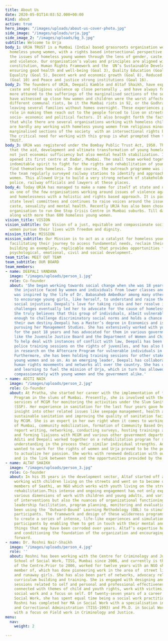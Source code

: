 ```yaml
---
title: About Us
date: 2020-05-01T14:03:52.000+00:00
Kind: about
active: true
hero_image: "/images/uploads/about-us-cover-photo.jpg"
side_image: "/images/uploads/urja.jpg"
side_image_2: "/images/uploads/bg_3.jpg"
subtitle: Welcome to Urja
body_1: URJA TRUST is a Mumbai (India) based grassroots organisation working to empower
  homeless young women, with a rights based intersectional perspective that explores
  the issues of homeless young women through the lens of gender, caste, mental health
  and violence. Our organisation’s values and principles are aligned with the Indian
  constitution, Human Rights Framework and the  UN’s Sustainable Development Goals
  ensuring good health and well-being (Goal 3), Quality Education (Goal 4), Gender
  Equality (Goal 5), Decent work and economic growth (Goal 8), Reduced Inequality
  (Goal 10) and Peace and justice strong institutions (Goal 16).
body_2: The founders of URJA, Deepali Kamble and Altaf Shaikh, have experienced gender,
  caste and religious violence up close personally , and have always found themselves
  more attuned to the sufferings of the marginalised sections of the society. They
  have witnessed up close how women and children were the worst affected during the
  different communal riots, be it the Mumbai riots in 92, or the Godhra riots in 2002,
  leaving several families without homes overnight. These experiences played a key
  role in making them reach out to the people forced to live on streets due to various
  socio- economic and political factors. It also brought forth the fact for them,
  that while there are several organisations working with homeless children, there
  are hardly any working with homeless young women from religious minorities and other
  marginalised sections of the society  with an intersectional rights based perspective.
  The critical need for working with this group is what prompted them to start URJA
  TRUST.
body_3: URJA was registered under the Bombay Public Trust Act, 1950. The Trust believes
  that the aid, development and ultimate transformation of young homeless women entails
  not just economic sufficiency but also mental health stabilization. In 2012, Urja
  opened its first centre at Dadar, Mumbai. The small team worked together with an
  indomitable spirit to fight for the rights and rehabilitation of young women who
  find themselves homeless. In due course, the outreach programme was initiated whereby
  the team regularly surveyed railway stations to identify and approach vulnerable
  women. This allowed Urja to build a very strong network of stakeholders including
  police, railway officials and lawyers at these places.
body_4: Today URJA has managed to make a name for itself at state and national level
  as one of the few organisations working around issues of violence against women
  and homelessness with a holistic and rights based approach. It is part of various
  state level committees and continues to raise voices around the issues of gender,
  caste, sexuality and mental health. Recently URJA has also been chosen as a partner
  organisation to run One Stop Crisis Centre in Mumbai suburbs. Till date it has worked
  along with more than 600 homeless young women.
vision_title: VISION
vision_subtitle: Our Vision of a just, equitable and compassionate society where young
  women pursue their lives with freedom and dignity.
mission_title: MISSION
mission_subtitle: Our Mission is to act as a catalyst for homeless young women by
  facilitating their journey to access fundamental needs, reclaim their identity by
  building an exemplary, replicable model that provides opportunities for their economic,
  psychological, emotional, civil and social development.
team_title: MEET OUT TEAM
team_subtitle: OUR BOARD
team_members:
- name: DEEPALI VANDANA
  image: "/images/uploads/person_1.jpg"
  role: Co-founder
  about: 'She began working towards social change when she was 18 years old, questioning
    the injustice faced by women and individuals from lower classes and castes. She
    was inspired by the life of Dr. Babasaheb Ambedkar among many others and began
    to encourage young girls, like herself, to understand and raise their voices against
    social injustice. Deepali’s love for taking risks and her resolve in addressing
    challenges eventually led her to advocate for the cause of homeless young women.
    She truly believes that this group of individuals, albeit vulnerable, is brave
    enough to challenge discriminatory social norms and holds a chance at molding
    their own destiny.Deepali has a Master’s degree in Economics and is currently
    pursuing her Management Studies. She has extensively worked with youth and women
    for the past 18 years and has advocated for them in various government bodies
    like the Juvenile Justice Board and the Department of Women and Child Development.
    To help deal with instances of conflict with law, Deepali has been conducting
    police training sessions on the rights of juveniles, and has also been involved
    in research on the Aftercare Program for vulnerable individuals in Maharashtra.
    Furthermore, she has been holding training sessions for other stakeholders: NGOs,
    young women and so on. As an emerging leader, Deepali has collaborated with different
    human rights movements and networks all over the country. She has used her experience
    and learning to fuel the mission of Urja, which in turn has allowed her to work
    compassionately with young women and the government alike.'
- name: ADITI NAIK
  image: "/images/uploads/person_2.jpg"
  role: Co-founder
  about: At Pratha, she started her career with the implementation of the Slum Sanitation
    Program in the slums of Mumbai. Presently, she is involved with the project management
    services of MCGM for monitoring the activities under the Slum Sanitation Program
    (SSP). Her experience in sanitation for the last four years gave her tremendous
    insight into other related issues like seepage management, health and hygiene,
    sustainable sanitation and improving the quality of sanitation facilities provided
    by MCGM. She is an expert in her own right when it comes to working in slum communities
    of Mumbai, community mobilization, formation of Community Based Organizations,
    report writing, networking, conducting surveys, hosting trainings and events,
    and forming liaisons with MCGM and various other government departments. In 2004,
    Aditi and Deepali worked together on a rehabilitation program for street children,
    understanding in the process their similar individual strengths. Aditi had always
    wanted to work for the rights of women and Urja proved to be the perfect avenue
    to actualize her passion. She works with renewed dedication with our young women
    and is the link between them and the opportunities provided by the outside world.
- name: ALTAF SHAIKH
  image: "/images/uploads/person_3.jpg"
  role: Co-founder
  about: In his 35 years in the development sector, Altaf started off as a volunteer
    working with children living on the streets and went on to become one of the founder
    members of Saathi, an NGO which works with youth living on the streets and their
    rehabilitation.This intense and ongoing engagement has not only exposed him to
    various dimensions of work with children and young adults, and various strategies
    of interventions but also the nuances of organizational functioning like governance,
    leadership facilitation, program planning, monitoring and evaluation. Altaf has
    been using the ‘Outward-Bound’ Learning Methodology (OBL) to stimulate and motivate
    participants. The framework and design of these wilderness programs are built
    to create a series of intense, life-like experiences and simulations that engage
    participants by enabling them to get in touch with their mental and physical capacities,
    things that may have been corroded over years. Altaf’s expertise has been strengthening
    and conditioning the foundation of the organization and encouraging the journey
    forward.
- name: Dr. Roshni Nair-Shaikh
  image: "/images/uploads/person_4.jpg"
  role: ''
  about: Roshni has been working with the Centre for Criminology and Justice (CCJ),
    School of Social Work, TISS, Mumbai since 2006, and currently is the Chairperson
    of the Centre.Prior to 2006, worked for twelve years with an NGO she was a founder
    member of, which has done pioneering work in the area of  street living youth
    and runaway girls. She has also been part of networks, advocacy related programs,
    curriculum building and training. She is engaged with designing and conducting
    sessions related to self and personal and professional effectiveness. She is also
    connected with themes of child and youth rights, work with victims, criminal justice
    social work and a focus on self. Of twenty-seven years of a career connected with
    Social Work, she has spent equal time being a social work practitioner and educator.
    Roshni has completed her MA in Social Work with a specialisation in Criminology
    and Correctional Administration (TISS-1993) and Ph.D. in Social Work (TISS-2015)
    with a focus on Field work in Criminology and Justice.
menu:
  nav:
    weight: 2

---
```

